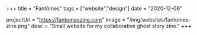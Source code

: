 +++
title = "Fantômes"
tags = ["website","design"]
date = "2020-12-06"

projectUrl = "https://fantomeszine.com"
image = "/img/websites/fantomes-zine.png"
desc = "Small website for my collaborative ghost story zine."
+++
